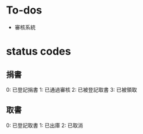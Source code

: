 # To-dos
- 審核系統

# status codes
## 捐書
0: 已登記捐書
1: 已通過審核
2: 已被登記取書
3: 已被領取
## 取書
0: 已登記取書
1: 已出庫
2: 已取消